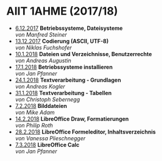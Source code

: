 # AIIT 1AHME (2017/18)

* [6.12.2017](users/sx/README_sx_2017-12-06.md) **Betriebssysteme, Dateisysteme**  
  *von Manfred Steiner*
* [13.12.2017](users/fucnim17/README_fucnim17_2017-12-13.md) **Codierung (ASCII, UTF-8)**  
  *von Niklas Fuchshofer*
* [10.1.2018](users/auganm17/README_auganm17_2018-01-10.md) **Dateien und Verzeichnisse, Benutzerrechte**  
  *von Andreas Augustin*
* [17.1.2018](users/pfajam17/README_pfajam17_2018-01-17.md) **Betriebssysteme installieren**  
  *von Jan Pfanner*
* [24.1.2018](users/koganm17/README_koganm17_2018-01-24.md) **Textverarbeitung - Grundlagen**  
  *von Andreas Kogler*
* [31.1.2018](users/sebchm17/README_sebchm17_2018-01-31.md) **Textverarbeitung - Tabellen**  
  *von Christoph Sebernegg*
* [7.2.2018](users/adamim17/README_adamim17_2018-02-07.md) **Bilddateien**  
  *von Mike Adam*
* [14.2.2018](users/rotphm17/README_rotphm17_2018-02-14.md) **LibreOffice Draw, Formatierungen**  
  *von Philip Roth*
* [28.2.2018](users/plivac17/README_plivac17_2018-02-28.md) **LibreOffice Formeleditor, Inhaltsverzeichnis**  
  *von Vanessa Plieschnegger*
* [7.3.2018](users/pfajam17/README_pfajam17_2018-03-07.md) **LibreOffice Calc**  
  *von Jan Pfanner*
